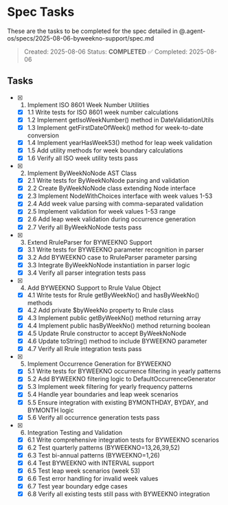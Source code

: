 # Spec Tasks

These are the tasks to be completed for the spec detailed in @.agent-os/specs/2025-08-06-byweekno-support/spec.md

> Created: 2025-08-06
> Status: **COMPLETED** ✅
> Completed: 2025-08-06

## Tasks

- [x] 1. Implement ISO 8601 Week Number Utilities
  - [x] 1.1 Write tests for ISO 8601 week number calculations
  - [x] 1.2 Implement getIsoWeekNumber() method in DateValidationUtils
  - [x] 1.3 Implement getFirstDateOfWeek() method for week-to-date conversion
  - [x] 1.4 Implement yearHasWeek53() method for leap week validation
  - [x] 1.5 Add utility methods for week boundary calculations
  - [x] 1.6 Verify all ISO week utility tests pass

- [x] 2. Implement ByWeekNoNode AST Class
  - [x] 2.1 Write tests for ByWeekNoNode parsing and validation
  - [x] 2.2 Create ByWeekNoNode class extending Node interface
  - [x] 2.3 Implement NodeWithChoices interface with week values 1-53
  - [x] 2.4 Add week value parsing with comma-separated validation
  - [x] 2.5 Implement validation for week values 1-53 range
  - [x] 2.6 Add leap week validation during occurrence generation
  - [x] 2.7 Verify all ByWeekNoNode tests pass

- [x] 3. Extend RruleParser for BYWEEKNO Support
  - [x] 3.1 Write tests for BYWEEKNO parameter recognition in parser
  - [x] 3.2 Add BYWEEKNO case to RruleParser parameter parsing
  - [x] 3.3 Integrate ByWeekNoNode instantiation in parser logic
  - [x] 3.4 Verify all parser integration tests pass

- [x] 4. Add BYWEEKNO Support to Rrule Value Object
  - [x] 4.1 Write tests for Rrule getByWeekNo() and hasByWeekNo() methods
  - [x] 4.2 Add private $byWeekNo property to Rrule class
  - [x] 4.3 Implement public getByWeekNo() method returning array
  - [x] 4.4 Implement public hasByWeekNo() method returning boolean
  - [x] 4.5 Update Rrule constructor to accept ByWeekNoNode
  - [x] 4.6 Update toString() method to include BYWEEKNO parameter
  - [x] 4.7 Verify all Rrule integration tests pass

- [x] 5. Implement Occurrence Generation for BYWEEKNO
  - [x] 5.1 Write tests for BYWEEKNO occurrence filtering in yearly patterns
  - [x] 5.2 Add BYWEEKNO filtering logic to DefaultOccurrenceGenerator
  - [x] 5.3 Implement week filtering for yearly frequency patterns
  - [x] 5.4 Handle year boundaries and leap week scenarios
  - [x] 5.5 Ensure integration with existing BYMONTHDAY, BYDAY, and BYMONTH logic
  - [x] 5.6 Verify all occurrence generation tests pass

- [x] 6. Integration Testing and Validation
  - [x] 6.1 Write comprehensive integration tests for BYWEEKNO scenarios
  - [x] 6.2 Test quarterly patterns (BYWEEKNO=13,26,39,52)
  - [x] 6.3 Test bi-annual patterns (BYWEEKNO=1,26)
  - [x] 6.4 Test BYWEEKNO with INTERVAL support
  - [x] 6.5 Test leap week scenarios (week 53)
  - [x] 6.6 Test error handling for invalid week values
  - [x] 6.7 Test year boundary edge cases
  - [x] 6.8 Verify all existing tests still pass with BYWEEKNO integration